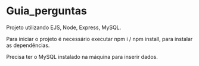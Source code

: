 # Guia_perguntas
Projeto utilizando EJS, Node, Express, MySQL.

Para iniciar o projeto é necessário executar npm i / npm install, para instalar as dependências.

Precisa ter o MySQL instalado na máquina para inserir dados.

